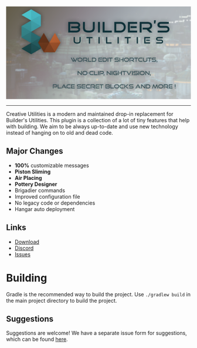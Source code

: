 ![](https://github.com/TheNextLvl-net/creative-utilities/blob/main/images/buildersutilities-banner.png?raw=true)

---

Creative Utilities is a modern and maintained drop-in replacement for Builder's Utilities.
This plugin is a collection of a lot of tiny features that help with building.
We aim to be always up-to-date and use new technology instead of hanging on to old and dead code.

## Major Changes

- **100%** customizable messages
- **Piston Sliming**
- **Air Placing**
- **Pottery Designer**
- Brigadier commands
- Improved configuration file
- No legacy code or dependencies
- Hangar auto deployment

## Links

* [Download](https://modrinth.com/project/zAcZq5oV#download)
* [Discord](https://thenextlvl.net/discord)
* [Issues](https://github.com/TheNextLvl-net/creative-utilities/issues)

# Building

Gradle is the recommended way to build the project. Use `./gradlew build` in the main project directory to build the
project.

## Suggestions

Suggestions are welcome! We have a separate issue form for suggestions, which can be
found [here](https://github.com/TheNextLvl-net/creative-utilities/issues/new?projects=&template=feature_request.yml).
